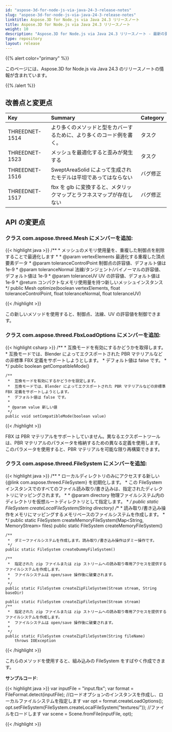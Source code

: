 ```yaml
---
id: "aspose-3d-for-node-js-via-java-24-3-release-notes"
slug: "aspose-3d-for-node-js-via-java-24-3-release-notes"
linktitle: Aspose.3D for Node.js via Java 24.3 リリースノート
title: Aspose.3D for Node.js via Java 24.3 リリースノート
weight: 10
description: "Aspose.3D for Node.js via Java 24.3 リリースノート - 最新の更新と修正。"
type: repository
layout: release
---
```


{{% alert color="primary" %}}

このページには、Aspose.3D for Node.js via Java 24.3 のリリースノートの情報が含まれています。

{{% /alert %}}
## **改善点と変更点**

|**Key**|**Summary**|**Category**|
| :- | :- | :- |
| THREEDNET-1514 | より多くのメソッドと型をカバーするために、より多くのコード例を書く。 | タスク |
| THREEDNET-1523 | メッシュを最適化すると歪みが発生する | タスク |
| THREEDNET-1516 | SweptAreaSolid によって生成されたモデルは平坦であってはならない | バグ修正 |
| THREEDNET-1517 | fbx を glb に変換すると、メタリックマップとラフネスマップが存在しない | バグ修正 |


## API の変更点 ##

### クラス **com.aspose.threed.Mesh** にメンバーを追加:

{{< highlight java >}}
    /**
     *  メッシュのメモリ使用量を、重複した制御点を削除することで最適化します
     *
     * @param vertexElements 最適化する重複した頂点要素データ
     * @param toleranceControlPoint 制御点の許容値、デフォルト値は 1e-9
     * @param toleranceNormal 法線/タンジェント/バイノーマルの許容値、デフォルト値は 1e-9
     * @param toleranceUV UV の許容値、デフォルト値は 1e-9
     * @return コンパクトなメモリ使用量を持つ新しいメッシュインスタンス
     */
    public Mesh optimize(boolean vertexElements, float toleranceControlPoint, float toleranceNormal, float toleranceUV)

{{< /highlight >}}

この新しいメソッドを使用すると、制御点、法線、UV の許容値を制御できます。


### クラス **com.aspose.threed.FbxLoadOptions** にメンバーを追加:

{{< highlight csharp >}}
    /**
     *  互換モードを有効にするかどうかを取得します。
     *  互換モードでは、Blender によってエクスポートされた PBR マテリアルなどの非標準 FBX 定義をサポートしようとします。
     *  デフォルト値は false です。
     *
     */
    public boolean getCompatibleMode()
    
    /**
     *  互換モードを有効にするかどうかを設定します。
     *  互換モードでは、Blender によってエクスポートされた PBR マテリアルなどの非標準 FBX 定義をサポートしようとします。
     *  デフォルト値は false です。
     *
     * @param value 新しい値
     */
    public void setCompatibleMode(boolean value)

{{< /highlight >}}

FBX は PBR マテリアルをサポートしていません。異なるエクスポートツールは、PBR マテリアルのパラメータを格納するための異なる定義を使用します。このパラメータを使用すると、PBR マテリアルを可能な限り再構築できます。

### クラス **com.aspose.threed.FileSystem** にメンバーを追加:

{{< highlight java >}}
    /**
     *  ローカルディレクトリのみにアクセスする新しい {@link com.aspose.threed.FileSystem} を初期化します。
     *  この FileSystem インスタンスでのすべてのファイル読み取り/書き込みは、指定されたディレクトリにマッピングされます。
     *
     * @param directory 物理ファイルシステム内のディレクトリを仮想ルートディレクトリとして指定します。
     *
     */
    public static FileSystem createLocalFileSystem(String directory)
    /**
     *  読み取り/書き込み操作をメモリにマッピングするメモリベースのファイルシステムを作成します。
     *
     */
    public static FileSystem createMemoryFileSystem(Map<String, MemoryStream> files)
    public static FileSystem createMemoryFileSystem()

    /**
     *  ダミーファイルシステムを作成します。読み取り/書き込み操作はダミー操作です。
     */
    public static FileSystem createDummyFileSystem()

    /**
     *  指定された zip ファイルまたは zip ストリームへの読み取り専用アクセスを提供するファイルシステムを作成します。
     *  ファイルシステムは open/save 操作後に破棄されます。
     *
     */
    public static FileSystem createZipFileSystem(Stream stream, String baseDir)

    public static FileSystem createZipFileSystem(Stream stream)
    /**
     *  指定された zip ファイルまたは zip ストリームへの読み取り専用アクセスを提供するファイルシステムを作成します。
     *  ファイルシステムは open/save 操作後に破棄されます。
     *
     */
    public static FileSystem createZipFileSystem(String fileName)
        throws IOException

{{< /highlight >}}

これらのメソッドを使用すると、組み込みの FileSystem をすばやく作成できます。

**サンプルコード**:

{{< highlight java >}}
     var inputFile = "input.fbx";
     var format = FileFormat.detect(inputFile);
     //ロードオプションのインスタンスを作成し、ローカルファイルシステムを指定します
     var opt = format.createLoadOptions();
     opt.setFileSystem(FileSystem.createLocalFileSystem("textures/"));
     //ファイルをロードします
     var scene = Scene.fromFile(inputFile, opt);

{{< /highlight >}}